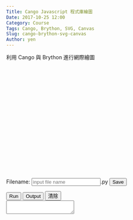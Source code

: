 ```yaml
---
Title: Cango Javascript 程式庫繪圖
Date: 2017-10-25 12:00
Category: Course
Tags: Cango, Brython, SVG, Canvas
Slug: cango-brython-svg-canvas
Author: yen
---
```


利用 Cango 與 Brython 進行網際繪圖

<!-- PELICAN_END_SUMMARY -->

<!-- 導入 FileSaver 與 filereader -->
<script type="text/javascript" src="./../ace/FileSaver.min.js"></script>
<script type="text/javascript" src="./../ace/filereader.js"></script>

<!-- 導入最新版的 Brython 標準程式庫 3.3.4 -->
<script type="text/javascript" src="./../data/Brython-3.3.4/brython_dist.js"></script>
<script type="text/javascript" src="./../data/cango/Cango-12v05-min.js"></script>
<script type="text/javascript" src="./../data/cango/CangoAxes-4v00-min.js"></script>
 
<!-- 啟動 Brython 時, 設定 pythonpath 為 data/py, 並將 script1.py 放入, 以便取代 3.2.9 之前版本的 script id 導入 -->
<script>
window.onload=function(){
brython({debug:1, pythonpath:['./../data/py']});
}
</script>

<!-- 以下執行 Brython 程式 -->

<script src="./../ace/ace.js" type="text/javascript" charset="utf-8"></script>
<script src="./../ace/ext-language_tools.js" type="text/javascript" charset="utf-8"></script>
<script src="./../ace/mode-python3.js" type="text/javascript" charset="utf-8"></script>
<script src="./../ace/snippets/python.js" type="text/javascript" charset="utf-8"></script>

<!-- 請注意, 這裡使用 Javascript 將 localStorage["py_src"] 中存在近端瀏覽器的程式碼, 由使用者決定存檔名稱-->

<script type="text/javascript">
function doSave(storage_id, filename){
    var blob = new Blob([localStorage[storage_id]], {type: "text/plain;charset=utf-8"});
    filename = document.getElementById(filename).value
    saveAs(blob, filename+".py");
}
</script>
 
<canvas id="plotarea" width="800" height="400"></canvas>
 
<script type="text/python">
from browser import alert
from browser import window
import math
 
# Javascript 物件
cango = window.Cango.new
path = window.Path.new
shape = window.Shape.new
# Javascript 變數
shapedefs = window.shapeDefs
cgo = cango("plotarea")
cgo.gridboxPadding(10, 10, 5, 7)

# 設定座標系統
# cgo.setWorldCoordsRHC(xmin, ymin, xmax-xmin);  
cgo.setWorldCoordsRHC(-40, -50, 800, 300) 

# 畫軸線
cgo.drawAxes(-40, 750, -80, 710, {
    'xOrigin':0, 'yOrigin':0,
    "strokeColor":"#aaaaaa",
    "fillColor": "#aaaaaa",
    "xTickInterval": 40,
    "xLabelInterval": 40,
    "yTickInterval": 40,
    "yLabelInterval": 40})

deg = math.pi/180  

# 將繪製鏈條輪廓的內容寫成 class 物件
class chain():
    # 輪廓的外型設為成員變數
    chamber = "M -6.8397, -1.4894 \
            A 7, 7, 0, 1, 0, 6.8397, -1.4894 \
            A 40, 40, 0, 0, 1, 6.8397, -18.511 \
            A 7, 7, 0, 1, 0, -6.8397, -18.511 \
            A 40, 40, 0, 0, 1, -6.8397, -1.4894 z"
    cgoChamber = window.svgToCgo2D(chamber)
    
    # 利用鏈條起點與終點定義繪圖, 使用內定的 color, border 與 linewidth 變數
    def basic(self, x1, y1, x2, y2, color="green", border=True, linewidth=4, scale=3):
        self.x1 = x1
        self.y1 = y1
        self.x2 = x2
        self.y2 = y2
        self.color = color
        self.border = border
        self.linewidth = linewidth
        self.scale = scale
        # 注意, cgoChamber 為成員變數
        # 新的 shape 物件函式
        cmbr = shape(self.cgoChamber, {
                "fillColor": self.color,
                "border": self.border,
                "strokeColor": "tan",
                "lineWidth": self.linewidth })
     
        # hole 為原點位置
        # 新的 path 函式
        hole = path(shapedefs.circle(4))
        cmbr.appendPath(hole)
        
        # 複製 cmbr, 然後命名為 basic1
        basic1 = cmbr.dup()
        # 因為鏈條的角度由原點向下垂直, 所以必須轉 90 度, 再考量 atan2 的轉角
        basic1.rotate(math.atan2(self.y2-self.y1, self.x2-self.x1)/deg-90)
     
        # 放大 scale 倍
        basic1.translate(self.x1, self.y1)
        basic1.scale(self.scale)
        cgo.render(basic1,False)
        
    # 利用鏈條起點與旋轉角度定義繪圖, 使用內定的 color, border 與 linewidth 變數
    def basic_rot(self, x1, y1, rot, color="green", border=True, linewidth=4, scale=3):
        self.x1 = x1
        self.y1 = y1
        self.rot = rot
        self.color = color
        self.border = border
        self.linewidth = linewidth
        self.scale = scale
        # 注意, cgoChamber 為成員變數
        cmbr = shape(self.cgoChamber, {
                "fillColor": self.color,
                "border": self.border,
                "strokeColor": "tan",
                "lineWidth": self.linewidth })
     
        # hole 為原點位置
        hole = path(shapedefs.circle(4))
        cmbr.appendPath(hole)
        # 根據旋轉角度, 計算 x2 與 y2
        x2 = self.x1 + 20*math.cos(self.rot*deg)
        y2 = self.y1 + 20*math.sin(self.rot*deg)
        
        # 複製 cmbr, 然後命名為 basic1
        basic1 = cmbr.dup()
        # 因為鏈條的角度由原點向下垂直, 所以必須轉 90 度, 再考量轉角
        basic1.rotate(self.rot-90)
     
        # 放大 scale 倍
        basic1.translate(self.x1, self.y1)
        basic1.scale(self.scale)
        cgo.render(basic1, False)
        
        return x2, y2

# 利用 chain class 建立案例, 對應到 mychain 變數
mychain = chain()

# 畫 A
# 左邊兩個垂直單元
x1, y1 = mychain.basic_rot(0, 0, 90)
x2, y2 = mychain.basic_rot(x1, y1, 90)
# 左斜邊兩個單元
x3, y3 = mychain.basic_rot(x2, y2, 80)
x4, y4 = mychain.basic_rot(x3, y3, 71)
# 最上方水平單元
x5, y5 = mychain.basic_rot(x4, y4, 0)
# 右斜邊兩個單元
x6, y6 = mychain.basic_rot(x5, y5, -71)
x7, y7 = mychain.basic_rot(x6, y6, -80)
# 右邊兩個垂直單元
x8, y8 = mychain.basic_rot(x7, y7, -90)
x9, y9 = mychain.basic_rot(x8, y8, -90)
# 中間兩個水平單元
x10, y10 = mychain.basic_rot(x8, y8, -180)
mychain.basic(x10, y10, x1, y1, color="red")

# 畫 B
# 左邊四個垂直單元
x1, y1 = mychain.basic_rot(0+ 65, 0, 90)
x2, y2 = mychain.basic_rot(x1, y1, 90)
x3, y3 = mychain.basic_rot(x2, y2, 90)
x4, y4 = mychain.basic_rot(x3, y3, 90)
# 上方一個水平單元
x5, y5 = mychain.basic_rot(x4, y4, 0)
# 右斜 -30 度
x6, y6 = mychain.basic_rot(x5, y5, -30)
# 右上垂直向下單元
x7, y7 = mychain.basic_rot(x6, y6, -90)
# 右斜 240 度
x8, y8 = mychain.basic_rot(x7, y7, 210)
# 中間水平
mychain.basic(x8, y8, x2, y2)
# 右下斜 -30 度
x10, y10 = mychain.basic_rot(x8, y8, -30)
# 右下垂直向下單元
x11, y11 = mychain.basic_rot(x10, y10, -90)
# 右下斜 240 度
x12, y12 = mychain.basic_rot(x11, y11, 210)
# 水平接回起點
mychain.basic(x12,y12, 0, 0, color="red")

# 畫 C
# 上半部
# 左邊中間垂直起點, 圓心位於線段中央, y 方向再向上平移兩個鏈條圓心距單位
x1, y1 = mychain.basic_rot(0+65*2, -10+10+20*math.sin(80*deg)+20*math.sin(30*deg), 90)
# 上方轉 80 度
x2, y2 = mychain.basic_rot(x1, y1, 80)
# 上方轉 30 度
x3, y3 = mychain.basic_rot(x2, y2, 30)
# 上方水平
x4, y4 = mychain.basic_rot(x3, y3, 0)
# 下半部, 從起點開始 -80 度
x5, y5 = mychain.basic_rot(0+65*2, -10+10+20*math.sin(80*deg)+20*math.sin(30*deg), -80)
# 下斜 -30 度
x6, y6 = mychain.basic_rot(x5, y5, -30)
# 下方水平單元
x7, y7 = mychain.basic_rot(x6, y6, -0, color="red")


# 畫 D
# 左邊四個垂直單元
x1, y1 = mychain.basic_rot(0+65*3, 0, 90)
x2, y2 = mychain.basic_rot(x1, y1, 90)
x3, y3 = mychain.basic_rot(x2, y2, 90)
x4, y4 = mychain.basic_rot(x3, y3, 90)
# 上方一個水平單元
x5, y5 = mychain.basic_rot(x4, y4, 0)
# 右斜 -40 度
x6, y6 = mychain.basic_rot(x5, y5, -40)
x7, y7 = mychain.basic_rot(x6, y6, -70)
# 右中垂直向下單元
x8, y8 = mychain.basic_rot(x7, y7, -90)
# -110 度
x9, y9 = mychain.basic_rot(x8, y8, -100)
# -150
x10, y10 = mychain.basic_rot(x9, y9, -150)
# 水平接回原點
mychain.basic(x10, y10, 0+65*3, 0, color="red")
</script>

<!-- Cango 繪圖程式 -->

<script type="text/python3">
from browser import document as doc
import ace

# Brython 3.3.4 內建的 container 名稱為  'container' 且 turtle 輸出為 svg 必須使用 div 訂定 id
Ace = ace.Editor(editor_id="can1_editor", console_id="can1_console", container_id="can1_container", storage_id="can1_py_src" )

Ace.editor.setValue('''#Cango 繪圖
from browser import window
import math
cos30 = math.cos(30*math.pi/180)
sin30 = math.sin(30*math.pi/180)

# Javascript 物件
cango = window.Cango.new
path = window.Path.new
shape = window.Shape.new
# Javascript 變數
shapedefs = window.shapeDefs
g1 = cango("can1_container")
g1.clearCanvas()
g1.gridboxPadding(10, 10, 5, 7)
g1.fillGridbox("lightgreen")
g1.setWorldCoordsRHC(0, 0, 80)

g1.drawText("gc.setWorldCoordsRHC() 設為 Y 向上為正", {'x':3, 'y':52, 'fontSize': 30, 'fillColor':"black"})
g1.drawText("X", {'x':60, 'y':2, 'fontSize': 30, 'fontWeight': 800, 'lorg': 9, 'fillColor': "black"});
g1.drawText("Y", {'x':2, 'y':30, 'fontSize': 30, 'fontWeight': 800, 'lorg': 1, 'fillColor': "black"});

g1.drawArrow(60, 0, {'shaftWidth':2.5, 'fillColor':'black'});
g1.drawArrow(0, 30, {'shaftWidth':2.5, 'fillColor':'black'});
g1.drawPath(["M", 0,0, "L", 35*cos30, 35*sin30, 0, 0]);
g1.drawArrowArc(25, 0, 30, {'clockwise':False, 'shaftWidth':2.5, 'fillColor':'black'});
''')
Ace.editor.scrollToRow(0)
Ace.editor.gotoLine(0)

# 執行程式, 顯示輸出結果與清除輸出結果及對應按鈕綁定
doc['can1_run'].bind('click', Ace.run)
doc['can1_show_console'].bind('click', Ace.show_console)
doc['can1_clear_console'].bind('click', Ace.clear_console)
</script>

<!-- 用來顯示程式碼的 editor 區域 -->

<div id="can1_editor" style="width:600px;height:300px;"></div>

<!-- 以下的表單與按鈕與前面的 Javascript doSave 函式以及 FileSaver.min.js 互相配合 -->

<form>
    <label>Filename: <input type="text" id="can1_filename" placeholder="input file name"/>.py</label>
    <input type="submit" value="Save" onclick="doSave('can1_py_src', 'can1_filename');"/>
</form>
<button id="can1_run">Run</button>
<button id="can1_show_console">Output</button>
<button id="can1_clear_console">清除</button>
<div style="width:100%;height:100%;">
<textarea id="can1_console" autocomplete="off"></textarea>
</div>
<canvas id="can1_container" width="750" height="550"></canvas>

<!-- Cango 繪圖程式2 -->

<script type="text/python3">
from browser import document as doc
import ace

# Brython 3.3.4 內建的 container 名稱為  'container' 且 turtle 輸出為 svg 必須使用 div 訂定 id
Ace = ace.Editor(editor_id="can2_editor", console_id="can2_console", container_id="can2_container", storage_id="can2_py_src" )

Ace.editor.setValue('''#Cango 繪圖
from browser import window
import math
cos30 = math.cos(30*math.pi/180)
sin30 = math.sin(30*math.pi/180)

# Javascript 物件
cango = window.Cango.new
path = window.Path.new
shape = window.Shape.new
# Javascript 變數
shapedefs = window.shapeDefs
g1 = cango("can2_container")
g1.clearCanvas()
g1.gridboxPadding(10, 10, 5, 7)
g1.fillGridbox("lightpink")
g1.setWorldCoordsSVG(0, 0, 100)

g1.drawText("gc.setWorldCoordsSVG() 設為 Y 向下為正", {'x':2, 'y':-6, 'fontSize': 30, 'fillColor':"black"})
g1.drawText("X", {'x':60, 'y':2, 'fontSize': 30, 'fontWeight': 800, 'lorg': 3, 'fillColor': "black"});
g1.drawText("Y", {'x':2, 'y':30, 'fontSize': 30, 'fontWeight': 800, 'lorg': 7, 'fillColor': "black"});

g1.drawArrow(60, 0, {'shaftWidth':2.5, 'fillColor':'black'});
g1.drawArrow(0, 30, {'shaftWidth':2.5, 'fillColor':'black'});
g1.drawPath(["M", 0,0, "L", 35*cos30, 35*sin30, 0, 0]);
g1.drawArrowArc(25, 0, 30, {'clockwise':False, 'shaftWidth':2.5, 'fillColor':'black'});
''')
Ace.editor.scrollToRow(0)
Ace.editor.gotoLine(0)

# 執行程式, 顯示輸出結果與清除輸出結果及對應按鈕綁定
doc['can2_run'].bind('click', Ace.run)
doc['can2_show_console'].bind('click', Ace.show_console)
doc['can2_clear_console'].bind('click', Ace.clear_console)
</script>

<!-- 用來顯示程式碼的 editor 區域 -->

<div id="can2_editor" style="width:600px;height:300px;"></div>

<!-- 以下的表單與按鈕與前面的 Javascript doSave 函式以及 FileSaver.min.js 互相配合 -->

<form>
    <label>Filename: <input type="text" id="can2_filename" placeholder="input file name"/>.py</label>
    <input type="submit" value="Save" onclick="doSave('can2_py_src', 'can2_filename');"/>
</form>
<button id="can2_run">Run</button>
<button id="can2_show_console">Output</button>
<button id="can2_clear_console">清除</button>
<div style="width:100%;height:100%;">
<textarea id="can2_console" autocomplete="off"></textarea>
</div>
<canvas id="can2_container" width="750" height="550"></canvas>

<!-- Cango 繪圖程式3 -->

<script type="text/python3">
from browser import document as doc
import ace

# Brython 3.3.4 內建的 container 名稱為  'container' 且 turtle 輸出為 svg 必須使用 div 訂定 id
Ace = ace.Editor(editor_id="can3_editor", console_id="can3_console", container_id="can3_container", storage_id="can3_py_src" )

Ace.editor.setValue('''#Cango Bezier 繪圖
from browser import window

# Javascript 物件
cango = window.Cango.new
path = window.Path.new
shape = window.Shape.new
group = window.Group.new
# Javascript 變數
shapedefs = window.shapeDefs
g1 = cango("can3_container")
g1.clearCanvas()
g1.gridboxPadding(10, 10, 5, 7)
g1.fillGridbox("lightgreen")
g1.setWorldCoordsRHC(-100, -100, 400)

x1 = 40
y1 = 20
cx1 = 90
cy1 = 120
x2 = 120
y2 = 100
cx2 = 130
cy2 = 20
cx3 = 150
cy3 = 120
x3 = 180
y3 = 60

def dragC1(mousePos):
    global cx1, cy1
    cx1 = mousePos.x
    cy1 = mousePos.y
    drawCurve()

def dragC2(mousePos):
    global cx2, cy2
    cx2 = mousePos.x
    cy2 = mousePos.y
    drawCurve()

def dragC3(mousePos):
    global cx3, cy3
    cx3 = mousePos.x
    cy3 = mousePos.y
    drawCurve()

def drawCurve():
    qbez = path(['M', x1, y1, 'Q', cx1, cy1, x2, y2], {
      'strokeColor':'blue'})
    cbez = path(['M', x2, y2, 'C', cx2, cy2, cx3, cy3, x3, y3], {
      'strokeColor':'green'})
    L1 = path(['M', x1, y1, 'L', cx1, cy1, x2, y2], {
      'strokeColor':"rgba(0, 0, 0, 0.2)",
      'dashed':[4]})
    L2 = path(['M', x2, y2, 'L', cx2, cy2], {
      'strokeColor':"rgba(0, 0, 0, 0.2)",
      'dashed':[4]})
    L3 = path(['M', x3, y3, 'L', cx3, cy3], {
      'strokeColor':"rgba(0, 0, 0, 0.2)",
      'dashed':[4]})
    c1.transform.translate(cx1, cy1)
    c2.transform.translate(cx2, cy2)
    c3.transform.translate(cx3, cy3)
    grp = group(qbez, cbez, L1, L2, L3, c1, c2, c3)
    g1.render(grp, True)

g1.clearCanvas("lightyellow")
g1.deleteAllLayers()
g1.setWorldCoordsRHC(0, 0, 200)

c1 = shape(shapedefs.circle(6), {'fillColor':'red'})
c1.enableDrag(None, dragC1, None)

c2 = shape(shapedefs.circle(6), {'fillColor':'red'})
c2.enableDrag(None, dragC2, None)

c3 = shape(shapedefs.circle(6), {'fillColor':'red'})
c3.enableDrag(None, dragC3, None);

drawCurve()
''')
Ace.editor.scrollToRow(0)
Ace.editor.gotoLine(0)

# 執行程式, 顯示輸出結果與清除輸出結果及對應按鈕綁定
doc['can3_run'].bind('click', Ace.run)
doc['can3_show_console'].bind('click', Ace.show_console)
doc['can3_clear_console'].bind('click', Ace.clear_console)
</script>

<!-- 用來顯示程式碼的 editor 區域 -->

<div id="can3_editor" style="width:600px;height:300px;"></div>

<!-- 以下的表單與按鈕與前面的 Javascript doSave 函式以及 FileSaver.min.js 互相配合 -->

<form>
    <label>Filename: <input type="text" id="can3_filename" placeholder="input file name"/>.py</label>
    <input type="submit" value="Save" onclick="doSave('can3_py_src', 'can3_filename');"/>
</form>
<button id="can3_run">Run</button>
<button id="can3_show_console">Output</button>
<button id="can3_clear_console">清除</button>
<div style="width:100%;height:100%;">
<textarea id="can3_console" autocomplete="off"></textarea>
</div>
<canvas id="can3_container" width="750" height="550"></canvas>